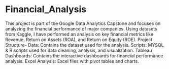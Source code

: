 # Financial_Analysis
This project is part of the Google Data Analytics Capstone and focuses on analyzing the financial performance of major companies. Using datasets from Kaggle, I have performed an analysis on key financial metrics like Revenue, Return on Assets (ROA), and Return on Equity (ROE).
Project Structure- Data: Contains the dataset used for the analysis. Scripts: MYSQL & R scripts used for data cleaning, analysis, and visualization. Tableau Dashboards: Contains the interactive dashboards for financial performance analysis. Excel Analysis: Excel files with pivot tables and charts.
